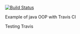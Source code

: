 [![Build Status](https://travis-ci.org/shallowtek/JavaOOPExample.svg?branch=master)](https://travis-ci.org/shallowtek/JavaOOPExample)

Example of java OOP with Travis CI

Testing Travis